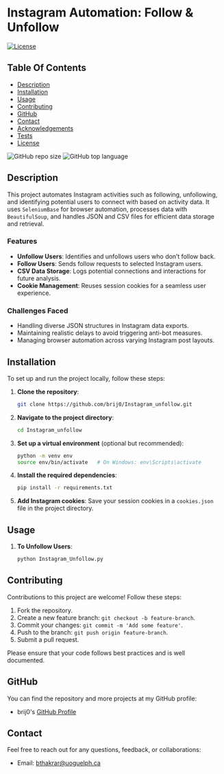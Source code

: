 # Instagram Automation: Follow & Unfollow

[![License](https://img.shields.io/static/v1?label=License&message=MIT&color=blue&style=plastic&logo=appveyor)](https://opensource.org/licenses/MIT)

## Table Of Contents

- [Description](#description)
- [Installation](#installation)
- [Usage](#usage)
- [Contributing](#contributing)
- [GitHub](#github)
- [Contact](#contact)
- [Acknowledgements](#acknowledgements)
- [Tests](#tests)
- [License](#license)

![GitHub repo size](https://img.shields.io/github/repo-size/brij0/Instagram_unfollowing?style=plastic)
![GitHub top language](https://img.shields.io/github/languages/top/brij0/Instagram_unfollowing?style=plastic)

## Description
This project automates Instagram activities such as following, unfollowing, and identifying potential users to connect with based on activity data. It uses `SeleniumBase` for browser automation, processes data with `BeautifulSoup`, and handles JSON and CSV files for efficient data storage and retrieval.

### Features
- **Unfollow Users**: Identifies and unfollows users who don’t follow back.
- **Follow Users**: Sends follow requests to selected Instagram users.
- **CSV Data Storage**: Logs potential connections and interactions for future analysis.
- **Cookie Management**: Reuses session cookies for a seamless user experience.

### Challenges Faced
- Handling diverse JSON structures in Instagram data exports.
- Maintaining realistic delays to avoid triggering anti-bot measures.
- Managing browser automation across varying Instagram post layouts.

## Installation

To set up and run the project locally, follow these steps:

1. **Clone the repository**:
    ```bash
    git clone https://github.com/brij0/Instagram_unfollow.git
    ```

2. **Navigate to the project directory**:
    ```bash
    cd Instagram_unfollow
    ```

3. **Set up a virtual environment** (optional but recommended):
    ```bash
    python -m venv env
    source env/bin/activate   # On Windows: env\Scripts\activate
    ```

4. **Install the required dependencies**:
    ```bash
    pip install -r requirements.txt
    ```

5. **Add Instagram cookies**:
   Save your session cookies in a `cookies.json` file in the project directory.

## Usage

1. **To Unfollow Users**:
   ```bash
   python Instagram_Unfollow.py

## Contributing

Contributions to this project are welcome! Follow these steps:

1. Fork the repository.
2. Create a new feature branch: `git checkout -b feature-branch`.
3. Commit your changes: `git commit -m 'Add some feature'`.
4. Push to the branch: `git push origin feature-branch`.
5. Submit a pull request.

Please ensure that your code follows best practices and is well documented.

## GitHub

You can find the repository and more projects at my GitHub profile:

- brij0's [GitHub Profile](https://github.com/brij0/)

## Contact

Feel free to reach out for any questions, feedback, or collaborations:

- Email: bthakrar@uoguelph.ca

